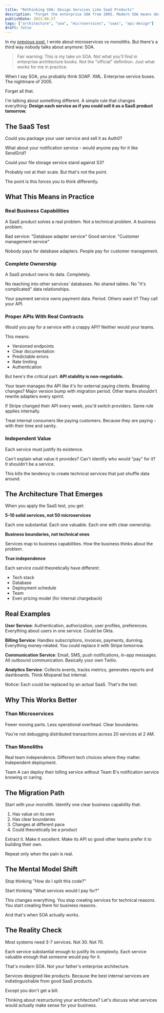 ```yaml
---
title: "Rethinking SOA: Design Services Like SaaS Products"
description: "Forget the enterprise SOA from 2005. Modern SOA means designing each service as if it could be sold as a standalone SaaS product."
publishDate: 2023-06-27
tags: ["architecture", "soa", "microservices", "saas", "api-design"]
draft: false
---
```


In my [previous post](/blog/microservices-when-they-help-hurt), I wrote about microservices vs monoliths. But there's a third way nobody talks about anymore: SOA.

> Fair warning: This is my take on SOA. Not what you'll find in enterprise architecture books. Not the "official" definition. Just what works for me in practice.

When I say SOA, you probably think SOAP. XML. Enterprise service buses. The nightmare of 2005.

Forget all that.

I'm talking about something different. A simple rule that changes everything: **Design each service as if you could sell it as a SaaS product tomorrow.**

## The SaaS Test

Could you package your user service and sell it as Auth0?

What about your notification service - would anyone pay for it like SendGrid?

Could your file storage service stand against S3?

Probably not at their scale. But that's not the point.

The point is this forces you to think differently.

## What This Means in Practice

### Real Business Capabilities

A SaaS product solves a real problem. Not a technical problem. A business problem.

Bad service: "Database adapter service"
Good service: "Customer management service"

Nobody pays for database adapters. People pay for customer management.

### Complete Ownership

A SaaS product owns its data. Completely.

No reaching into other services' databases. No shared tables. No "it's complicated" data relationships.

Your payment service owns payment data. Period. Others want it? They call your API.

### Proper APIs With Real Contracts

Would you pay for a service with a crappy API? Neither would your teams.

This means:

- Versioned endpoints
- Clear documentation
- Predictable errors
- Rate limiting
- Authentication

But here's the critical part: **API stability is non-negotiable.**

Your team manages the API like it's for external paying clients. Breaking changes? Major version bump with migration period. Other teams shouldn't rewrite adapters every sprint.

If Stripe changed their API every week, you'd switch providers. Same rule applies internally.

Treat internal consumers like paying customers. Because they are paying - with their time and sanity.

### Independent Value

Each service must justify its existence.

Can't explain what value it provides? Can't identify who would "pay" for it? It shouldn't be a service.

This kills the tendency to create technical services that just shuffle data around.

## The Architecture That Emerges

When you apply the SaaS test, you get:

**5-10 solid services, not 50 microservices**

Each one substantial. Each one valuable. Each one with clear ownership.

**Business boundaries, not technical ones**

Services map to business capabilities. How the business thinks about the problem.

**True independence**

Each service could theoretically have different:

- Tech stack
- Database
- Deployment schedule
- Team
- Even pricing model (for internal chargeback)

## Real Examples

**User Service**: Authentication, authorization, user profiles, preferences. Everything about users in one service. Could be Okta.

**Billing Service**: Handles subscriptions, invoices, payments, dunning. Everything money-related. You could replace it with Stripe tomorrow.

**Communication Service**: Email, SMS, push notifications, in-app messages. All outbound communication. Basically your own Twilio.

**Analytics Service**: Collects events, tracks metrics, generates reports and dashboards. Think Mixpanel but internal.

Notice: Each could be replaced by an actual SaaS. That's the test.

## Why This Works Better

### Than Microservices

Fewer moving parts. Less operational overhead. Clear boundaries.

You're not debugging distributed transactions across 20 services at 2 AM.

### Than Monoliths

Real team independence. Different tech choices where they matter. Independent deployment.

Team A can deploy their billing service without Team B's notification service knowing or caring.

## The Migration Path

Start with your monolith. Identify one clear business capability that:

1. Has value on its own
2. Has clear boundaries
3. Changes at different pace
4. Could theoretically be a product

Extract it. Make it excellent. Make its API so good other teams prefer it to building their own.

Repeat only when the pain is real.

## The Mental Model Shift

Stop thinking "How do I split this code?"

Start thinking "What services would I pay for?"

This changes everything. You stop creating services for technical reasons. You start creating them for business reasons.

And that's when SOA actually works.

## The Reality Check

Most systems need 3-7 services. Not 30. Not 70.

Each service substantial enough to justify its complexity. Each service valuable enough that someone would pay for it.

That's modern SOA. Not your father's enterprise architecture.

Services designed like products. Because the best internal services are indistinguishable from good SaaS products.

Except you don't get a bill.

Thinking about restructuring your architecture? Let's discuss what services would actually make sense for your business.
